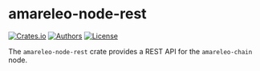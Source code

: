 # amareleo-node-rest

[![Crates.io](https://img.shields.io/crates/v/amareleo-node-rest.svg?color=neon)](https://crates.io/crates/amareleo-node-rest)
[![Authors](https://img.shields.io/badge/authors-Amareleo-orange.svg)](https://amareleo.com)
[![License](https://img.shields.io/badge/License-Apache%202.0-blue.svg)](./LICENSE.md)

The `amareleo-node-rest` crate provides a REST API for the `amareleo-chain` node.
